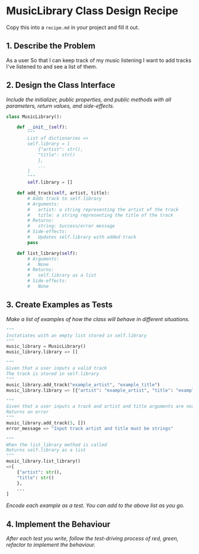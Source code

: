 # MusicLibrary Class Design Recipe

Copy this into a `recipe.md` in your project and fill it out.

## 1. Describe the Problem

As a user
So that I can keep track of my music listening
I want to add tracks I've listened to and see a list of them.

## 2. Design the Class Interface

_Include the initializer, public properties, and public methods with all parameters, return values, and side-effects._

```python
class MusicLibrary():

    def __init__(self):
        """
        List of dictionaries =>
        self.library = [
            {"artist": str(),
            "title": str()
            },
            ...
        ]
        """
        self.library = []

    def add_track(self, artist, title):
        # Adds track to self.library
        # Arguments:
        #   artist: a string representing the artist of the track
        #   title: a string representing the title of the track
        # Returns:
        #   string: Success/error message
        # Side-effects:
        #   Updates self.library with added track
        pass

    def list_library(self):
        # Arguments:
        #   None
        # Returns:
        #   self.library as a list
        # Side-effects:
        #   None
```

## 3. Create Examples as Tests

_Make a list of examples of how the class will behave in different situations._

``` python
"""
Instatiates with an empty list stored in self.library
"""
music_library = MusicLibrary()
music_library.library => []

"""
Given that a user inputs a valid track
The track is stored in self.library
"""
music_library.add_track("example_artist", "example_title")
music_library.library => [{"artist": "example_artist", "title": "example_title"}]

"""
Given that a user inputs a track and artist and title arguments are not strings
Returns an error
"""
music_library.add_track(3, [])
error_message => "Input track artist and title must be strings"

"""
When the list_library method is called
Returns self.library as a list
"""
music_library.list_library()
=>[
    {"artist": str(),
    "title": str()
    },
    ...
]

```

_Encode each example as a test. You can add to the above list as you go._

## 4. Implement the Behaviour

_After each test you write, follow the test-driving process of red, green, refactor to implement the behaviour._
